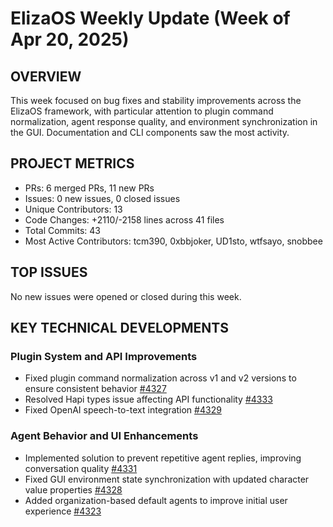 # ElizaOS Weekly Update (Week of Apr 20, 2025)

## OVERVIEW
This week focused on bug fixes and stability improvements across the ElizaOS framework, with particular attention to plugin command normalization, agent response quality, and environment synchronization in the GUI. Documentation and CLI components saw the most activity.

## PROJECT METRICS
- PRs: 6 merged PRs, 11 new PRs
- Issues: 0 new issues, 0 closed issues
- Unique Contributors: 13
- Code Changes: +2110/-2158 lines across 41 files
- Total Commits: 43
- Most Active Contributors: tcm390, 0xbbjoker, UD1sto, wtfsayo, snobbee

## TOP ISSUES
No new issues were opened or closed during this week.

## KEY TECHNICAL DEVELOPMENTS

### Plugin System and API Improvements
- Fixed plugin command normalization across v1 and v2 versions to ensure consistent behavior [#4327](https://github.com/elizaos/eliza/pull/4327)
- Resolved Hapi types issue affecting API functionality [#4333](https://github.com/elizaos/eliza/pull/4333)
- Fixed OpenAI speech-to-text integration [#4329](https://github.com/elizaos/eliza/pull/4329)

### Agent Behavior and UI Enhancements
- Implemented solution to prevent repetitive agent replies, improving conversation quality [#4331](https://github.com/elizaos/eliza/pull/4331)
- Fixed GUI environment state synchronization with updated character value properties [#4328](https://github.com/elizaos/eliza/pull/4328)
- Added organization-based default agents to improve initial user experience [#4323](https://github.com/elizaos/eliza/pull/4323)